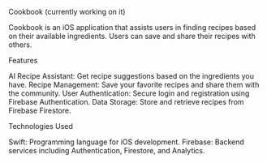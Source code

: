 Cookbook (currently working on it)

Cookbook is an iOS application that assists users in finding recipes based on their available ingredients. Users can save and share their recipes with others.

Features

AI Recipe Assistant: Get recipe suggestions based on the ingredients you have.
Recipe Management: Save your favorite recipes and share them with the community.
User Authentication: Secure login and registration using Firebase Authentication.
Data Storage: Store and retrieve recipes from Firebase Firestore.

Technologies Used

Swift: Programming language for iOS development.
Firebase: Backend services including Authentication, Firestore, and Analytics.

